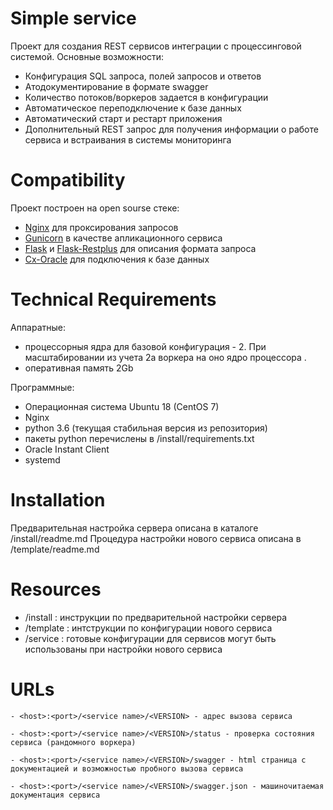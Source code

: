 
Simple service
=============

Проект для создания REST сервисов интеграции с процессинговой системой. 
Основные возможности:
- Конфигурация SQL запроса, полей запросов и ответов
- Атодокументирование в формате swagger 
- Количество потоков/воркеров задается в конфигурации
- Автоматическое переподключение к базе данных
- Автоматический старт и рестарт приложения
- Дополнительный REST запрос для получения информации о работе сервиса и встраивания в системы мониторинга


Compatibility
=============

Проект построен на open sourse стеке: 
- [Nginx](https://nginx.org/ru/) для проксирования запросов
- [Gunicorn](https://gunicorn.org/#docs) в качестве апликационного сервиса
- [Flask](http://flask.palletsprojects.com/en/1.1.x/) и [Flask-Restplus](https://flask-restplus.readthedocs.io/en/stable/) для описания формата запроса
- [Cx-Oracle](https://oracle.github.io/python-cx_Oracle/) для подключения к базе данных


Technical Requirements
============

Аппаратные: 
- процессорныя ядра для базовой конфигурация - 2. При масштабировании из учета 2а воркера на оно ядро процессора .
- оперативная память 2Gb

Программные:
- Операционная система Ubuntu 18 (CentOS 7)
- Nginx
- python 3.6 (текущая стабильная версия из репозитория) 
- пакеты python перечислены в /install/requirements.txt
- Oracle Instant Client
- systemd

Installation
============

Предварительная настройка сервера описана в каталоге /install/readme.md
Процедура настройки нового сервиса описана в /template/readme.md


Resources
=============

- /install : инструкции по предварительной настройки сервера
- /template : интструкции по конфигурации нового сервиса
- /service : готовые конфигурации для сервисов могут быть использованы при настройки нового сервиса


URLs
====
```
- <host>:<port>/<service name>/<VERSION> - адрес вызова сервиса

- <host>:<port>/<service name>/<VERSION>/status - проверка состояния сервиса (рандомного воркера)

- <host>:<port>/<service name>/<VERSION>/swagger - html страница с документацией и возможностью пробного вызова сервиса 

- <host>:<port>/<service name>/<VERSION>/swagger.json - машиночитаемая документация сервиса
```